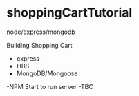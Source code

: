 # shoppingCartTutorial
node/express/mongodb


Building Shopping Cart
- express
- HBS
- MongoDB/Mongoose

-NPM Start to run server
-TBC

